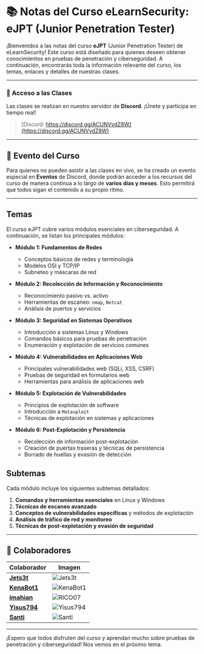 
# 📚 Notas del Curso eLearnSecurity: eJPT (Junior Penetration Tester)

¡Bienvenidos a las notas del curso **eJPT** (Junior Penetration Tester) de eLearnSecurity! Este curso está diseñado para quienes deseen obtener conocimientos en pruebas de penetración y ciberseguridad. A continuación, encontrarás toda la información relevante del curso, los temas, enlaces y detalles de nuestras clases.

---

### 🔗 Acceso a las Clases
Las clases se realizan en nuestro servidor de **Discord**. ¡Únete y participa en tiempo real!

> [Discord: https://discord.gg/ACUNVvdZ8W](https://discord.gg/ACUNVvdZ8W)

---

## 🎉 Evento del Curso
Para quienes no pueden asistir a las clases en vivo, se ha creado un evento especial en **Eventos** de Discord, donde podrán acceder a los recursos del curso de manera continua a lo largo de **varios días y meses**. Esto permitirá que todos sigan el contenido a su propio ritmo.

---

## Temas

El curso eJPT cubre varios módulos esenciales en ciberseguridad. A continuación, se listan los principales módulos:

- **Módulo 1: Fundamentos de Redes**
  - Conceptos básicos de redes y terminología
  - Modelos OSI y TCP/IP
  - Subneteo y máscaras de red

- **Módulo 2: Recolección de Información y Reconocimiento**
  - Reconocimiento pasivo vs. activo
  - Herramientas de escaneo: `nmap`, `Netcat`
  - Análisis de puertos y servicios

- **Módulo 3: Seguridad en Sistemas Operativos**
  - Introducción a sistemas Linux y Windows
  - Comandos básicos para pruebas de penetración
  - Enumeración y explotación de servicios comunes

- **Módulo 4: Vulnerabilidades en Aplicaciones Web**
  - Principales vulnerabilidades web (SQLi, XSS, CSRF)
  - Pruebas de seguridad en formularios web
  - Herramientas para análisis de aplicaciones web

- **Módulo 5: Explotación de Vulnerabilidades**
  - Principios de explotación de software
  - Introducción a `Metasploit`
  - Técnicas de explotación en sistemas y aplicaciones

- **Módulo 6: Post-Explotación y Persistencia**
  - Recolección de información post-explotación
  - Creación de puertas traseras y técnicas de persistencia
  - Borrado de huellas y evasión de detección

## Subtemas

Cada módulo incluye los siguientes subtemas detallados:

1. **Comandos y herramientas esenciales** en Linux y Windows
2. **Técnicas de escaneo avanzado**
3. **Conceptos de vulnerabilidades específicas** y métodos de explotación
4. **Análisis de tráfico de red y monitoreo**
5. **Técnicas de post-explotación y evasión de seguridad**

---

## 🤝 Colaboradores

| Colaborador   | Imagen |
|---------------|--------|
| [**Jets3t**](https://github.com/dYNAM0x)  | ![Jets3t](https://github.com/dYNAM0x.png?size=100) |
| [**KenaBot1**](https://github.com/SLAYER-CODE) | ![KenaBot1](https://github.com/SLAYER-CODE.png?size=100) |
| [**imahian**](https://github.com/Imahian) | ![RICO07](https://github.com/Imahian.png?size=100) |
| [**Yisus794**](https://github.com/yisus794) | ![Yisus794](https://github.com/yisus794.png?size=100) |
| [**Santi**](https://github.com/Santiagosmb18) | ![Santi](https://github.com/Santiagosmb18.png?size=100) |

---

¡Espero que todos disfruten del curso y aprendan mucho sobre pruebas de penetración y ciberseguridad! Nos vemos en el próximo tema.
